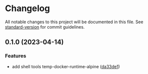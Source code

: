 # Changelog

All notable changes to this project will be documented in this file. See [standard-version](https://github.com/conventional-changelog/standard-version) for commit guidelines.

## 0.1.0 (2023-04-14)


### Features

* add shell tools temp-docker-runtime-alpine ([da33de1](https://github.com/bridgewwater/template-docker-runtime-alpine/commit/da33de1e57d31c65760fe4ac94ee042d2f443442))
